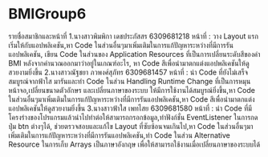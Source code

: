 # BMIGroup6
รายชื่อสมาชิกและหน้าที่
1.นางสาวพิมพิกา เดชประภัสสร 6309681218
หน้าที่ : วาง Layout แรกเริ่มให้กับแอปพลิเคชัน,หา Code ในส่วนอื่นๆมาเพิ่มเติมในการแก้ปัญหาระหว่างที่มีการรันแอปพลิเคชัน,
เขียน Code ในส่วนของ Application Resources ที่เป็นการเปลี่ยนระดับสีของค่า BMI หลังจากคำนวณออกมาว่าอยู่ในเกณฑ์อะไร,
หา Code สีเพื่อนำมาตกแต่งแอปพลิเคชันให้ดูสวยงามยิ่งขึ้น
2.นางสาวณัฐชยา ภวพงศ์สุภัทร  6309681457
หน้าที่ : นำ Code ที่ยังไม่เสร็จสมบูรณ์จากฟ้าใส มารันและทำ Code ในส่วน Handling Runtime Change ที่เป็นการหมุนหน้าจอ,เปลี่ยนขนาดตัวอักษร
และเปลี่ยนภาษาของระบบ ให้มีการใช้งานได้สมบูรณ์ยิ่งขึ้น,หา Code ในส่วนอื่นๆมาเพิ่มเติมในการแก้ปัญหาระหว่างที่มีการรันแอปพลิเคชัน,หา Code สีเพื่อนำมาตกแต่ง
แอปพลิเคชันให้ดูสวยงามยิ่งขึ้น
3.นางสาวฟ้าใส  เพทไสย  6309681580
หน้าที่ : นำ Code ที่มีโครงร่างของโปรแกรมแล้วนำไปทำต่อให้สามารถกรอกข้อมูล,ทำฟังก์ชั่น EventListener ในการกดปุ่ม btn ต่างๆได้,
ช่วยตรวจสอบและแก้ไข Layout ที่ซับซ้อนจนเกินไป,หา Code ในส่วนอื่นๆมาเพิ่มเติมในการแก้ปัญหาระหว่างที่มีการรันแอปพลิเคชัน,ทำ Code ในส่วน Alternative Resource
ในการเก็บ Arrays เป็นภาษาอังกฤษ เพื่อให้สามารถใช้งานเมื่อเปลี่ยนภาษาของระบบได้

